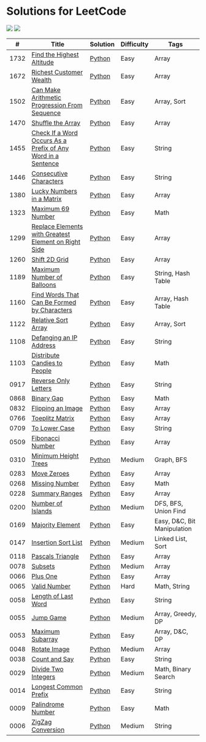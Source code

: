 # Solutions for LeetCode
![](https://img.shields.io/badge/language-Python-blue)
![](https://img.shields.io/badge/%3E-leetcode-yellow)
 

| # | Title | Solution | Difficulty | Tags |
|---| ----- | -------- | ---------- | ---- |
| 1732 | [Find the Highest Altitude](https://leetcode.com/problems/find-the-highest-altitude/) | [Python](./python/1732_Find_the_Highest_Altitude.py) | Easy | Array |
| 1672 | [Richest Customer Wealth](https://leetcode.com/problems/richest-customer-wealth/) | [Python](./python/1672_Richest_Customer_Wealth.py) | Easy | Array |
| 1502 | [Can Make Arithmetic Progression From Sequence](https://leetcode.com/problems/can-make-arithmetic-progression-from-sequence/) | [Python](./python/1502_Can_Make_Arithmetic_Progression_From_Sequence.py) | Easy | Array, Sort |
| 1470 | [Shuffle the Array](https://leetcode.com/problems/shuffle-the-array/) | [Python](./python/1470_Shuffle_the_Array.py) | Easy | Array |
| 1455 | [Check If a Word Occurs As a Prefix of Any Word in a Sentence](https://leetcode.com/problems/check-if-a-word-occurs-as-a-prefix-of-any-word-in-a-sentence/) | [Python](./python/1455_Check_If_a_Word_Occurs_As_a_Prefix_of_Any_Word_in_a_Sentence.py) | Easy | String |
| 1446 | [Consecutive Characters](https://leetcode.com/problems/consecutive-characters/) | [Python](./python/1446_Consecutive_Characters.py) | Easy | String |
| 1380 | [Lucky Numbers in a Matrix](https://leetcode.com/problems/lucky-numbers-in-a-matrix/) | [Python](./python/1380_Lucky_Numbers_in_a_Matrix.py) | Easy | Array |
| 1323 | [Maximum 69 Number](https://leetcode.com/problems/maximum-69-number/) | [Python](./python/1323_Maximum_69_Number.py) | Easy | Math |
| 1299 | [Replace Elements with Greatest Element on Right Side](https://leetcode.com/problems/replace-elements-with-greatest-element-on-right-side/) | [Python](./python/1299_Replace_Elements_with_Greatest_Element_on_Right_Side.py) | Easy | Array |
| 1260 | [Shift 2D Grid](https://leetcode.com/problems/shift-2d-grid/) | [Python](./python/1260_Shift_2D_Grid.py) | Easy | Array |
| 1189 | [Maximum Number of Balloons](https://leetcode.com/problems/maximum-number-of-balloons/) | [Python](./python/1189_Maximum_Number_of_Balloons.py) | Easy | String, Hash Table |
| 1160 | [Find Words That Can Be Formed by Characters](https://leetcode.com/problems/find-words-that-can-be-formed-by-characters/) | [Python](./python/1160_Find_Words_That_Can_Be_Formed_by_Characters.py) | Easy | Array, Hash Table |
| 1122 | [Relative Sort Array](https://leetcode.com/problems/relative-sort-array/) | [Python](./python/1122_Relative_Sort_Array.py) | Easy | Array, Sort |
| 1108 | [Defanging an IP Address](https://leetcode.com/problems/defanging-an-ip-address/) | [Python](./python/1108_Defanging_an_IP_Address.py) | Easy | String |
| 1103 | [Distribute Candies to People](https://leetcode.com/problems/distribute-candies-to-people/) | [Python](./python/1103_Distribute_Candies_to_People.py) | Easy | Math |
| 0917 | [Reverse Only Letters](https://leetcode.com/problems/reverse-only-letters/) | [Python](./python/0917_Reverse_Only_Letters.py) | Easy | String |
| 0868 | [Binary Gap](https://leetcode.com/problems/binary-gap/) | [Python](./python/0868_Binary_Gap.py) | Easy | Math |
| 0832 | [Flipping an Image](https://leetcode.com/problems/flipping-an-image/) | [Python](./python/0832_Flipping_an_Image.py) | Easy | Array |
| 0766 | [Toeplitz Matrix](https://leetcode.com/problems/toeplitz-matrix/) | [Python](./python/0766_Toeplitz_Matrix.py) | Easy | Array |
| 0709 | [To Lower Case](https://leetcode.com/problems/to-lower-case/) | [Python](./python/0709_To_Lower_Case.py) | Easy | String |
| 0509 | [Fibonacci Number](https://leetcode.com/problems/fibonacci-number/) | [Python](./python/0509_Fibonacci_Number.py) | Easy | Array |
| 0310 | [Minimum Height Trees](https://leetcode.com/problems/minimum-height-trees/) | [Python](./python/0310_Minimum_Height_Trees.py) | Medium | Graph, BFS |
| 0283 | [Move Zeroes](https://leetcode.com/problems/move-zeroes/) | [Python](./python/0283_Move_Zeroes.py) | Easy | Array |
| 0268 | [Missing Number](https://leetcode.com/problems/missing-number/) | [Python](./python/0268_Missing_Number.py) | Easy | Math |
| 0228 | [Summary Ranges](https://leetcode.com/problems/summary-ranges/) | [Python](./python/0228_Summary_Ranges.py) | Easy | Array |
| 0200 | [Number of Islands](https://leetcode.com/problems/number-of-islands/) | [Python](./python/0200_Number_of_Islands.py) | Medium | DFS, BFS, Union Find |
| 0169 | [Majority Element](https://leetcode.com/problems/majority-element/) | [Python](./python/0169_Majority_Element.py) | Easy | Easy, D&C, Bit Manipulation |
| 0147 | [Insertion Sort List](https://leetcode.com/problems/insertion-sort-list/) | [Python](./python/0147_Insertion_Sort_List.py) | Medium | Linked List, Sort |
| 0118 | [Pascals Triangle](https://leetcode.com/problems/pascals-triangle/) | [Python](./python/0118_Pascals_Triangle.py) | Easy | Array |
| 0078 | [Subsets](https://leetcode.com/problems/subsets/) | [Python](./python/0078_Subsets.py) | Medium | Array |
| 0066 | [Plus One](https://leetcode.com/problems/plus-one/) | [Python](./python/0066_Plus_One.py) | Easy | Array |
| 0065 | [Valid Number](https://leetcode.com/problems/valid-number/) | [Python](./python/0065_Valid_Number.py) | Hard | Math, String |
| 0058 | [Length of Last Word](https://leetcode.com/problems/length-of-last-word/) | [Python](./python/0058_Length_of_Last_Word.py) | Easy | String |
| 0055 | [Jump Game](https://leetcode.com/problems/jump-game/) | [Python](./python/0055_Jump_Game.py) | Medium | Array, Greedy, DP |
| 0053 | [Maximum Subarray](https://leetcode.com/problems/maximum-subarray/) | [Python](./python/0053_Maximum_Subarray.py) | Easy | Array, D&C, DP |
| 0048 | [Rotate Image](https://leetcode.com/problems/rotate-image/) | [Python](./python/0048_Rotate_Image.py) | Medium | Array |
| 0038 | [Count and Say](https://leetcode.com/problems/count-and-say/) | [Python](./python/0038_Count_and_Say.py) | Easy | String |
| 0029 | [Divide Two Integers](https://leetcode.com/problems/divide-two-integers/) | [Python](./python/0029_Divide_Two_Integers.py) | Medium | Math, Binary Search |
| 0014 | [Longest Common Prefix](https://leetcode.com/problems/longest-common-prefix/) | [Python](./python/0014_Longest_Common_Prefix.py) | Easy | String |
| 0009 | [Palindrome Number](https://leetcode.com/problems/palindrome-number/) | [Python](./python/0009_Palindrome_Number.py) | Easy | Math |
| 0006 | [ZigZag Conversion](https://leetcode.com/problems/zigzag-conversion/) | [Python](./python/0006_ZigZag_Conversion.py) | Medium | String |
